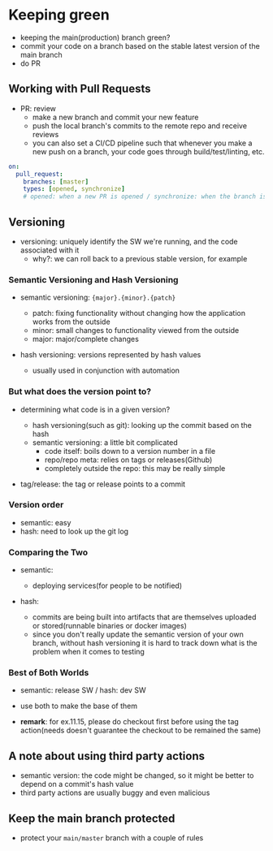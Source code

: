 # Keeping green
- keeping the main(production) branch green?
- commit your code on a branch based on the stable latest version of the main branch
- do PR 

## Working with Pull Requests
- PR: review
  - make a new branch and commit your new feature
  - push the local branch's commits to the remote repo and receive reviews
  - you can also set a CI/CD pipeline such that whenever you make a new push on a branch,
  your code goes through build/test/linting, etc.

```yml
on:
  pull_request:
    branches: [master]
    types: [opened, synchronize]
    # opened: when a new PR is opened / synchronize: when the branch is updated
```

## Versioning
- versioning: uniquely identify the SW we're running, and the code associated with it
  - why?: we can roll back to a previous stable version, for example

### Semantic Versioning and Hash Versioning
- semantic versioning: `{major}.{minor}.{patch}`
  - patch: fixing functionality without changing how the application works from the outside
  - minor: small changes to functionality viewed from the outside
  - major: major/complete changes

- hash versioning: versions represented by hash values
  - usually used in conjunction with automation

### But what does the version point to?
- determining what code is in a given version?
  - hash versioning(such as git): looking up the commit based on the hash
  - semantic versioning: a little bit complicated
    - code itself: boils down to a version number in a file
    - repo/repo meta: relies on tags or releases(Github)
    - completely outside the repo: this may be really simple

- tag/release: the tag or release points to a commit

### Version order
- semantic: easy
- hash: need to look up the git log

### Comparing the Two
- semantic: 
  - deploying services(for people to be notified)

- hash:
  - commits are being built into artifacts that are themselves uploaded or stored(runnable binaries or docker images)
  - since you don't really update the semantic version of your own branch, without hash versioning it is hard to track down what is the problem when it comes to testing

### Best of Both Worlds
- semantic: release SW / hash: dev SW
- use both to make the base of them

- **remark**: for ex.11.15, please do checkout first before using the tag action(needs doesn't guarantee the checkout to be remained the same)

## A note about using third party actions
- semantic version: the code might be changed, so it might be better to depend on a commit's hash value
- third party actions are usually buggy and even malicious

## Keep the main branch protected
- protect your `main/master` branch with a couple of rules

